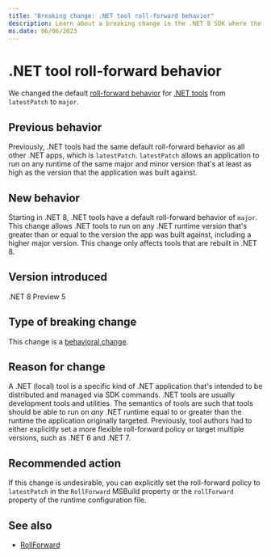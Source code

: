 ```yaml
---
title: "Breaking change: .NET tool roll-forward behavior"
description: Learn about a breaking change in the .NET 8 SDK where the default roll-forward behavior for .NET tools changed from 'latestPatch' to 'major'.
ms.date: 06/06/2023
---
```

# .NET tool roll-forward behavior

We changed the default [roll-forward behavior](../../../tools/global-json.md#rollforward) for [.NET tools](../../../tools/global-tools.md) from `latestPatch` to `major`.

## Previous behavior

Previously, .NET tools had the same default roll-forward behavior as all other .NET apps, which is `latestPatch`. `latestPatch` allows an application to run on any runtime of the same major and minor version that's at least as high as the version that the application was built against.

## New behavior

Starting in .NET 8, .NET tools have a default roll-forward behavior of `major`. This change allows .NET tools to run on any .NET runtime version that's greater than or equal to the version the app was built against, including a higher major version. This change only affects tools that are rebuilt in .NET 8.

## Version introduced

.NET 8 Preview 5

## Type of breaking change

This change is a [behavioral change](../../categories.md#behavioral-change).

## Reason for change

A .NET (local) tool is a specific kind of .NET application that's intended to be distributed and managed via SDK commands. .NET tools are usually development tools and utilities. The semantics of tools are such that tools should be able to run on *any* .NET runtime equal to or greater than the runtime the application originally targeted. Previously, tool authors had to either explicitly set a more flexible roll-forward policy or target multiple versions, such as .NET 6 and .NET 7.

## Recommended action

If this change is undesirable, you can explicitly set the roll-forward policy to `latestPatch` in the `RollForward` MSBuild property or the `rollForward` property of the runtime configuration file.

## See also

- [RollForward](https://github.com/dotnet/designs/blob/main/accepted/2019/runtime-binding.md#rollforward)
